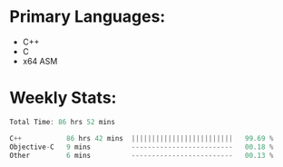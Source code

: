 # Primary Languages:
- C++
- C
- x64 ASM

# Weekly Stats:
<!--START_SECTION:waka-->

```C++
Total Time: 86 hrs 52 mins

C++           86 hrs 42 mins  |||||||||||||||||||||||||   99.69 %
Objective-C   9 mins          -------------------------   00.18 %
Other         6 mins          -------------------------   00.13 %
```

<!--END_SECTION:waka-->


